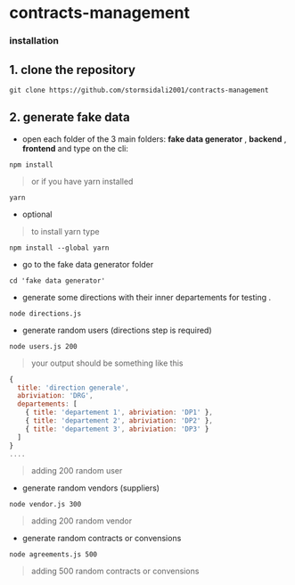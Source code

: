 # contracts-management
### installation
## 1. clone the repository
```
git clone https://github.com/stormsidali2001/contracts-management
```
## 2. generate fake data 
* open each folder of the 3 main folders: **fake data generator** , **backend** , **frontend** and type on the cli:
```
npm install
```
> or if you have yarn installed
```
yarn
```
* optional
>to install yarn type
```
npm install --global yarn
```
* go to the fake data generator folder
```
cd 'fake data generator'
```
* generate some directions with their inner departements for testing .
```
node directions.js
```

* generate random users (directions step is required)
```
node users.js 200
```
> your output should be something like this
```javascript
{
  title: 'direction generale',
  abriviation: 'DRG',
  departements: [
    { title: 'departement 1', abriviation: 'DP1' },
    { title: 'departement 2', abriviation: 'DP2' },
    { title: 'departement 3', abriviation: 'DP3' }
  ]
}
....
```
> adding 200 random user

* generate random vendors (suppliers)
```
node vendor.js 300
```
> adding 200 random vendor

* generate random contracts or convensions
```
node agreements.js 500
```
> adding 500 random contracts or convensions



